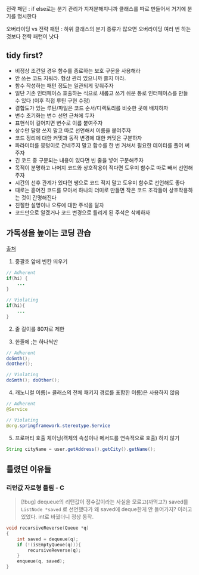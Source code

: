 전략 패턴 : if else로는 분기 관리가 지저분해지니까 클래스를 따로 만들어서 거기에 분기를 명시한다  
  
오버라이딩 vs 전략 패턴 : 하위 클래스의 분기 종류가 많으면 오버라이딩 여러 번 하는 것보다 전략 패턴이 낫다  


## tidy first? 
- 비정상 조건일 경우 함수를 종료하는 보호 구문을 사용해라  
- 안 쓰는 코드 지워라. 형상 관리 있으니까 쫄지 마라.  
- 함수 작성하는 패턴 정도는 일관되게 맞춰주자  
- 일단 기존 인터페이스 호출하는 식으로 새롭고 쓰기 쉬운 통로 인터페이스를 만들 수 있다 (이후 직접 루틴 구현 수정)  
- 결합도가 있는 루틴/파일은 코드 순서/디렉토리를 비슷한 곳에 배치하자  
- 변수 초기화는 변수 선언 근처에 두자  
- 표현식이 길어지면 변수로 이름 붙여주자  
- 상수만 달랑 쓰지 말고 따로 선언해서 이름을 붙여주자  
- 코드 정리에 대한 커밋과 동작 변경에 대한 커밋은 구분하자  
- 파라미터를 뭉텅이로 건네주지 말고 함수를 한 번 거쳐서 필요한 데이터를 풀어 써주자  
- 긴 코드 중 구분되는 내용이 있다면 빈 줄을 넣어 구분해주자  
- 목적이 분명하고 나머지 코드와 상호작용이 적다면 도우미 함수로 따로 빼서 선언해주자  
- 시간의 선후 관계가 있다면 쌩으로 코드 적지 말고 도우미 함수로 선언해도 좋다  
- 때로는 흩어진 코드를 모아서 하나의 더미로 만들면 작은 코드 조각들이 상호작용하는 것이 간명해진다  
- 친절한 설명이나 오류에 대한 주석을 달자  
- 코드만으로 알겠거나 코드 변경으로 틀리게 된 주석은 삭제하자

## 가독성을 높이는 코딩 관습
[출처](velog.io/@sangmin7648/코드-라인-길이와-가독성의-상관-관계)

1. 중괄호 앞에 빈칸 띄우기
```java
// Adherent
if(hi) {
    ...
}

// Violating
if(hi){
    ...
}
```

2. 줄 길이를 80자로 제한

3. 한줄에 ;는 하나씩만
```java
// Adherent
doSmth(); 
doOther();

// Violating
doSmth(); doOther();
```

4. 캐노니컬 이름(= 클래스의 전체 패키지 경로를 포함한 이름)은 사용하지 않음
```java
// Adherent
@Service

// Violating
@org.springframework.stereotype.Service
```

5. 프로퍼티 호출 체이닝(객체의 속성이나 메서드를 연속적으로 호출) 하지 않기
```java
String cityName = user.getAddress().getCity().getName();
```


## 틀렸던 이유들

### 리턴값 자료형 틀림 - C

>[!bug]
>dequeue의 리턴값이 정수값이라는 사실을 모르고(까먹고?)
saved를 `ListNode *saved` 로 선언했다가 왜 saved에 deque한게 안 들어가지? 이러고 있었다. int로 바꿨더니 정상 동작.

```c
void recursiveReverse(Queue *q)
{
	int saved = dequeue(q);
	if (!(isEmptyQueue(q))){
		recursiveReverse(q);
	}
	enqueue(q, saved);
}



